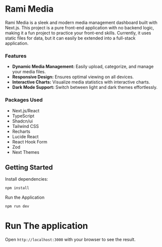 # Rami Media

Rami Media is a sleek and modern media management dashboard built with Next.js.
This project is a pure front-end application with no backend logic, making it a fun project to practice your front-end skills.
Currently, it uses static files for data, but it can easily be extended into a full-stack application.

### Features

- **Dynamic Media Management:** Easily upload, categorize, and manage your media files.
- **Responsive Design:** Ensures optimal viewing on all devices.
- **Interactive Charts:** Visualize media statistics with interactive charts.
- **Dark Mode Support:** Switch between light and dark themes effortlessly.

### Packages Used

- Next.js/React
- TypeScript
- Shadcn/ui
- Tailwind CSS
- Recharts
- Lucide React
- React Hook Form
- Zod
- Next Themes

## Getting Started

Install dependencies:

```bash
npm install
```

Run the Application

```bash
npm run dev
```

# Run The application

Open `http://localhost:3000` with your browser to see the result.
